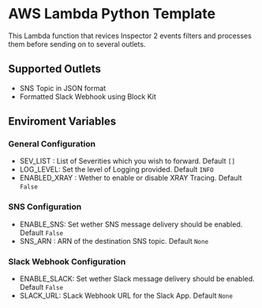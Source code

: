 # AWS Lambda Python Template

This Lambda function that revices Inspector 2 events filters and processes them before sending on to several outlets.

## Supported Outlets

* SNS Topic in JSON format
* Formatted Slack Webhook using Block Kit

## Enviroment Variables

### General Configuration

* SEV_LIST : List of Severities which you wish to forward. Default `[]`
* LOG_LEVEL: Set the level of Logging provided. Default `INFO`
* ENABLED_XRAY : Wether to enable or disable XRAY Tracing. Default `False`

### SNS Configuration

* ENABLE_SNS: Set wether SNS message delivery should be enabled. Default `False`
* SNS_ARN : ARN of the destination SNS topic. Default `None`

### Slack Webhook Configuration

* ENABLE_SLACK: Set wether Slack message delivery should be enabled. Default `False`
* SLACK_URL: SLack Webhook URL for the Slack App. Default `None`
